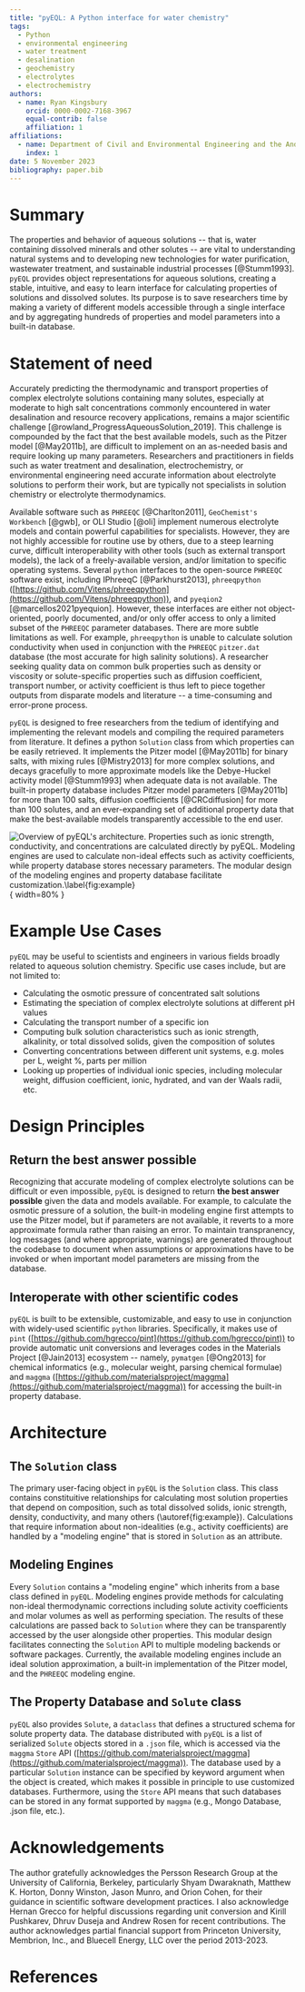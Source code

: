 ```yaml
---
title: "pyEQL: A Python interface for water chemistry"
tags:
  - Python
  - environmental engineering
  - water treatment
  - desalination
  - geochemistry
  - electrolytes
  - electrochemistry
authors:
  - name: Ryan Kingsbury
    orcid: 0000-0002-7168-3967
    equal-contrib: false
    affiliation: 1
affiliations:
  - name: Department of Civil and Environmental Engineering and the Andlinger Center for Energy and the Environment, Princeton University, USA
    index: 1
date: 5 November 2023
bibliography: paper.bib
---
```


# Summary

The properties and behavior of aqueous solutions -- that is, water containing dissolved
minerals and other solutes -- are vital to understanding natural systems and to developing
new technologies for water purification, wastewater treatment, and sustainable industrial
processes [@Stumm1993]. `pyEQL` provides object representations for aqueous solutions, creating a
stable, intuitive, and easy to learn interface for calculating properties of solutions
and dissolved solutes. Its purpose is to save researchers time by making a variety of
different models accessible through a single interface and by aggregating hundreds of
properties and model parameters into a built-in database.

# Statement of need

Accurately predicting the thermodynamic and transport properties of complex electrolyte
solutions containing many solutes, especially at moderate to high salt concentrations
commonly encountered in water desalination and resource recovery applications, remains a
major scientific challenge [@rowland_ProgressAqueousSolution_2019]. This challenge is
compounded by the fact that the best available models, such as the Pitzer model [@May2011b],
are difficult to implement on an as-needed basis and require looking up many parameters.
Researchers and practitioners in fields such as water treatment and desalination, electrochemistry,
or environmental engineering need accurate information about electrolyte solutions to perform their work,
but are typically not specialists in solution chemistry or electrolyte thermodynamics.

Available software such as `PHREEQC` [@Charlton2011], `GeoChemist's Workbench` [@gwb], or
OLI Studio [@oli] implement numerous electrolyte models and contain powerful capabilities for
specialists. However, they are not highly accessible for routine use by others, due to a
steep learning curve, difficult interoperability with other tools (such as external transport models),
the lack of a freely-available version, and/or limitation to specific operating systems.
Several `python` interfaces to the open-source `PHREEQC` software exist, including IPhreeqC [@Parkhurst2013],
`phreeqpython` ([https://github.com/Vitens/phreeqpython](https://github.com/Vitens/phreeqpython)), and `pyeqion2` [@marcellos2021pyequion]. However, these interfaces
are either not object-oriented, poorly documented, and/or only offer access to only a limited subset of the `PHREEQC`
parameter databases. There are more subtle limitations as well. For example, `phreeqpython` is unable to calculate
solution conductivity when used in conjunction with the `PHREEQC` `pitzer.dat` database (the most accurate for high
salinity solutions). A researcher seeking quality data on common bulk properties such as density or viscosity or
solute-specific properties such as diffusion coefficient, transport number, or activity coefficient is thus left
to piece together outputs from disparate models and literature -- a time-consuming and error-prone process.

`pyEQL` is designed to free researchers from the tedium of identifying and implementing the relevant models
and compiling the required parameters from literature. It defines a python `Solution` class from which properties
can be easily retrieved. It implements the Pitzer model [@May2011b] for binary salts, with mixing rules [@Mistry2013]
for more complex solutions, and decays gracefully to more approximate models like the Debye-Huckel activity
model [@Stumm1993] when adequate data is not available. The built-in property database includes Pitzer model
parameters [@May2011b] for more than 100 salts, diffusion coefficients [@CRCdiffusion] for more than 100 solutes,
and an ever-expanding set of additional property data that make the best-available models transparently accessible
to the end user.

![Overview of `pyEQL`'s architecture. Properties such as ionic strength, conductivity, and concentrations are calculated directly by `pyEQL`. Modeling engines are used to calculate non-ideal effects such as activity coefficients, while property database stores necessary parameters. The modular design of the modeling engines and property database facilitate customization.\label{fig:example}](pyEQL_overview.png){ width=80% }

# Example Use Cases

`pyEQL` may be useful to scientists and engineers in various fields broadly related to aqueous
solution chemistry. Specific use cases include, but are not limited to:

- Calculating the osmotic pressure of concentrated salt solutions
- Estimating the speciation of complex electrolyte solutions at different pH values
- Calculating the transport number of a specific ion
- Computing bulk solution characteristics such as ionic strength, alkalinity, or total
  dissolved solids, given the composition of solutes
- Converting concentrations between different unit systems, e.g. moles per L, weight %, parts per million
- Looking up properties of individual ionic species, including molecular weight, diffusion coefficient,
  ionic, hydrated, and van der Waals radii, etc.

# Design Principles

## Return the best answer possible

Recognizing that accurate modeling of complex electrolyte solutions can be difficult or even impossible,
`pyEQL` is designed to return **the best answer possible** given the data and models available. For example,
to calculate the osmotic pressure of a solution, the built-in modeling engine first attempts to use the
Pitzer model, but if parameters are not available, it reverts to a more approximate formula rather than
raising an error. To maintain transpranency, log messages (and where appropriate, warnings) are generated
throughout the codebase to document when assumptions or approximations have to be invoked or when important
model parameters are missing from the database.

## Interoperate with other scientific codes

`pyEQL` is built to be extensible, customizable, and easy to use in conjunction with widely-used scientific `python`
libraries. Specifically, it makes use of `pint` ([https://github.com/hgrecco/pint](https://github.com/hgrecco/pint)) to provide automatic unit conversions and leverages codes in
the Materials Project [@Jain2013] ecosystem -- namely, `pymatgen` [@Ong2013] for chemical informatics (e.g., molecular
weight, parsing chemical formulae) and `maggma` ([https://github.com/materialsproject/maggma](https://github.com/materialsproject/maggma)) for accessing the built-in property database.

# Architecture

## The `Solution` class

The primary user-facing object in `pyEQL` is the `Solution` class. This class contains constituitive relationships
for calculating most solution properties that depend on composition, such as total dissolved solids, ionic strength,
density, conductivity, and many others (\autoref{fig:example}). Calculations that require information about non-idealities
(e.g., activity coefficients) are handled by a "modeling engine" that is stored in `Solution` as an attribute.

## Modeling Engines

Every `Solution` contains a "modeling engine" which inherits from a base class defined in `pyEQL`. Modeling
engines provide methods for calculating non-ideal thermodynamic corrections including solute activity coefficients and
molar volumes as well as performing speciation. The results of these calculations are passed back to `Solution` where they
can be transparently accessed by the user alongside other properties. This modular design facilitates connecting the `Solution`
API to multiple modeling backends or software packages. Currently, the available modeling engines include an ideal solution
approximation, a built-in implementation of the Pitzer model, and the `PHREEQC` modeling engine.

## The Property Database and `Solute` class

`pyEQL` also provides `Solute`, a `dataclass` that defines a structured schema for solute property data.
The database distributed with `pyEQL` is a list of serialized `Solute` objects stored in a `.json` file, which is
accessed via the `maggma` `Store` API ([https://github.com/materialsproject/maggma](https://github.com/materialsproject/maggma)). The database used by a particular `Solution` instance can be specified
by keyword argument when the object is created, which makes it possible in principle to use customized databases. Furthermore,
using the `Store` API means that such databases can be stored in any format supported by `maggma` (e.g., Mongo Database,
.json file, etc.).

# Acknowledgements

The author gratefully acknowledges the Persson Research Group at the University
of California, Berkeley, particularly Shyam Dwaraknath, Matthew K. Horton, Donny Winston,
Jason Munro, and Orion Cohen, for their guidance in scientific
software development practices. I also acknowledge Hernan Grecco for helpful discussions
regarding unit conversion and Kirill Pushkarev, Dhruv Duseja and Andrew Rosen for recent contributions.
The author acknowledges partial financial support from Princeton University, Membrion, Inc., and
Bluecell Energy, LLC over the period 2013-2023.

# References

<!-- - JESS review papers? `[@rowland_ProgressAqueousSolution_2019]`
- May Pitzer compilation? `[@May2011b]`
- Effective Pitzer Model `[@Mistry2013]`
- CRC handbook `[@CRCdiffusion]`
- phreeqc `[@Charlton2011]`
- iphreeqc / phreeqpy `[@Parkhurst2013]`
- phreeqpython `[@phreeqpython]`
- pint `[@pint]`
- pymatgen `[@Ong2013]`
- The Materials Project `[@Jain2013]`
- maggma `[@maggma]`
- geochemist's workbench `[@gwb]`
- OLI studio `[@oli]`
- JESS `[@marcellos2021pyequion; @pyequion2]`
- pyequion2 `[@marcellos2021pyequion; @pyequion2]` -->
